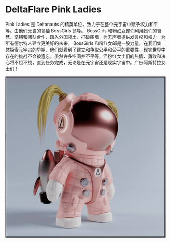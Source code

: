 # DeltaFlare Pink Ladies

Pink Ladies 是 Deltanauts 的精英单位，致力于在整个元宇宙中赋予权力和平等。由他们无畏的领袖 BossGirls 领导。 BossGirls 和粉红女郎们利用她们的智慧、坚韧和团队合作，踏入外国领土，打破围墙，为无声者提供发言权和权力，为所有德尔特人建立更美好的未来。 BossGirls 和粉红女郎是一股力量，在我们集体探索元宇宙的早期，他们就看到了建立和争取公平和公平的重要性。现实世界中存在的挑战不会被遗忘。虽然许多空间并不平等，但粉红女士们的热情、勇敢和决心将不屈不挠，直到任务完成，无论是在元宇宙还是现实宇宙中。广告阿斯特拉女士们！

![nft](微信截图_20220902211627.png)
